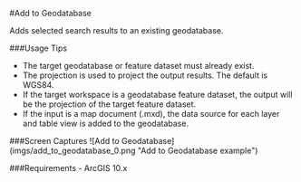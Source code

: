 #Add to Geodatabase

Adds selected search results to an existing geodatabase.

###Usage Tips
  - The target geodatabase or feature dataset must already exist.
  - The projection is used to project the output results. The default is WGS84.
  - If the target workspace is a geodatabase feature dataset, the output will be the projection of the target feature dataset.
  - If the input is a map document (.mxd), the data source for each layer and table view is added to the geodatabase.


###Screen Captures
![Add to Geodatabase] (imgs/add_to_geodatabase_0.png "Add to Geodatabase example")

###Requirements
    - ArcGIS 10.x


[Voyager Search]:http://voyagersearch.com/
[@VoyagerGIS]:https://twitter.com/voyagergis
[github]:https://github.com/voyagersearch/tasks

